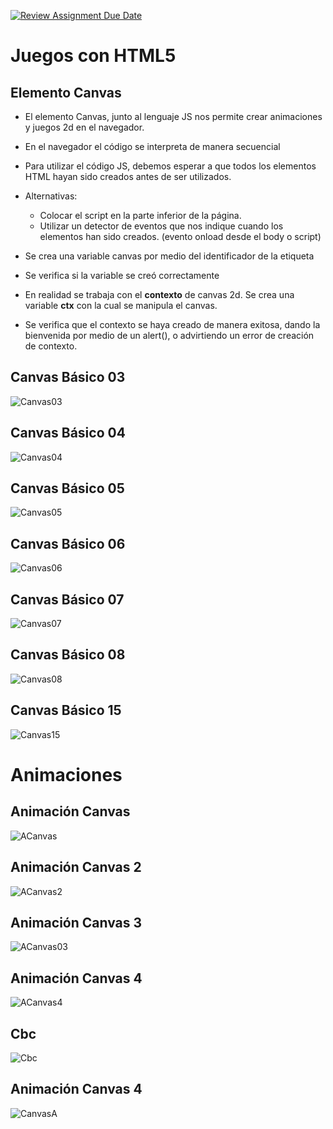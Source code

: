 [![Review Assignment Due Date](https://classroom.github.com/assets/deadline-readme-button-22041afd0340ce965d47ae6ef1cefeee28c7c493a6346c4f15d667ab976d596c.svg)](https://classroom.github.com/a/ccSaeeCJ)
# Juegos con HTML5

## Elemento Canvas

- El elemento Canvas, junto al lenguaje JS nos permite crear animaciones y juegos 2d en el navegador.

- En el navegador el código se interpreta de manera secuencial

- Para utilizar el código JS, debemos esperar a que todos los elementos HTML hayan sido creados antes de ser utilizados.

- Alternativas:
    - Colocar el script en la parte inferior de la página.
    - Utilizar un detector de eventos que nos indique cuando los elementos han sido creados. (evento onload desde el body o script)

- Se crea una variable canvas por medio del identificador de la etiqueta
- Se verifica si la variable se creó correctamente
- En realidad se trabaja con el **contexto** de canvas 2d. Se crea una variable **ctx** con la cual se manipula el canvas.
- Se verifica que el contexto se haya creado de manera exitosa, dando la bienvenida por medio de un alert(), o advirtiendo un error de creación de contexto.


## Canvas Básico 03
![Canvas03](img/canvasbasico03.png "Canvas Básico 03")

## Canvas Básico 04
![Canvas04](img/canvasbasico04.png "Canvas Básico 04")

## Canvas Básico 05
![Canvas05](img/canvasbasico05.png "Canvas Básico 05")

## Canvas Básico 06
![Canvas06](img/canvasbasico06.png "Canvas Básico 06")

## Canvas Básico 07
![Canvas07](img/canvasbasico07.png "Canvas Básico 07")

## Canvas Básico 08
![Canvas08](img/canvasbasico08.png "Canvas Básico 08")

## Canvas Básico 15
![Canvas15](img/canvasbasico15.png "Canvas Básico 15")

# Animaciones 

## Animación Canvas 
![ACanvas](img/ac.png "Animación Canvas")

## Animación Canvas 2
![ACanvas2](img/ac2.png "Animación Canvas 2")

## Animación Canvas 3
![ACanvas03](img/ac3.png "Animación Canvas 3")

## Animación Canvas 4
![ACanvas4](img/ac4.png "Animación Canvas 4")

## Cbc
![Cbc](img/cbc.png "Cbc")

## Animación Canvas 4
![CanvasA](img/canvasanimacionn.png "Canvas Animación")